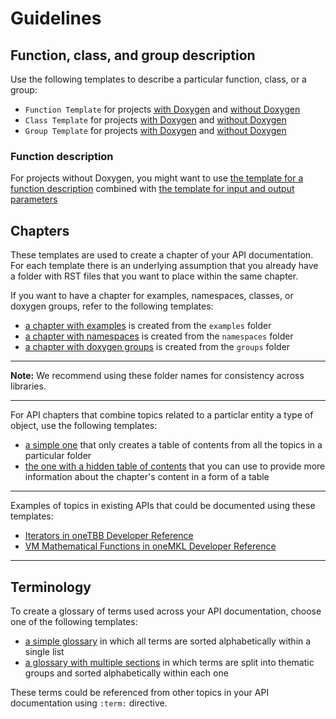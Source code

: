 # Guidelines

## Function, class, and group description

Use the following templates to describe a particular function, class, or a group:

- `Function Template` for projects [with Doxygen](function_description_doxygen.tmpl) and [without Doxygen](function_description_no_doxygen.tmpl)
- `Class Template` for projects [with Doxygen](class_description_doxygen.tmpl) and [without Doxygen](class_description_no_doxygen.tmpl)
- `Group Template` for projects [with Doxygen](group_description_doxygen.tmpl) and [without Doxygen](group_description_no_doxygen.tmpl)

### Function description

For projects without Doxygen, you might want to use [the template for a function description](function_description_no_doxygen.tmpl) combined with [the template for input and output parameters](description_parameters.tmpl)

## Chapters

These templates are used to create a chapter of your API documentation. For each template there is an underlying assumption that you already have a folder with RST files that you want to place within the same chapter.

If you want to have a chapter for examples, namespaces, classes, or doxygen groups, refer to the following templates: 

- [a chapter with examples](examples.tmpl) is created from the `examples` folder
- [a chapter with namespaces](namespaces.tmpl) is created from the `namespaces` folder
- [a chapter with doxygen groups](groups.tmpl) is created from the `groups` folder

---

**Note:** We recommend using these folder names for consistency across libraries.

---


For API chapters that combine topics related to a particlar entity a type of object, use the following templates:

- [a simple one](chapter.tmpl) that only creates a table of contents from all the topics in a particular folder
- [the one with a hidden table of contents](chapter_complex.tmpl) that you can use to provide more information about the chapter's content in a form of a table

---

Examples of topics in existing APIs that could be documented using these templates:

- [Iterators in oneTBB Developer Reference](https://www.intel.com/content/www/us/en/develop/documentation/onetbb-documentation/top/intel-174-oneapi-threading-building-blocks-onetbb-developer-reference/iterators.html)
- [VM Mathematical Functions in oneMKL Developer Reference](https://software.intel.com/content/www/us/en/develop/documentation/oneapi-mkl-dpcpp-developer-reference/top/vector-mathematical-functions/vm-mathematical-functions.html)

---

## Terminology

To create a glossary of terms used across your API documentation, choose one of the following templates:

- [a simple glossary](terminology.tmpl) in which all terms are sorted alphabetically within a single list
- [a glossary with multiple sections](terminology_with_sections.tmpl) in which terms are split into thematic groups and sorted alphabetically within each one

These terms could be referenced from other topics in your API documentation using `:term:` directive.
